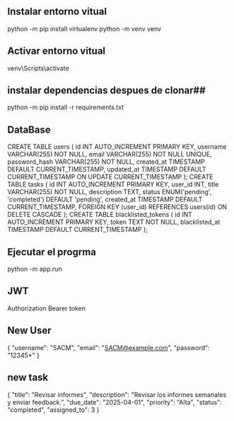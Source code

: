 ## Instalar entorno vitual
python -m pip install virtualenv
python -m venv venv

## Activar entorno vitual
venv\Scripts\activate

## instalar dependencias despues de clonar##
python -m pip install -r requirements.txt

## DataBase
CREATE TABLE users (
    id INT AUTO_INCREMENT PRIMARY KEY,
    username VARCHAR(255) NOT NULL,
    email VARCHAR(255) NOT NULL UNIQUE,
    password_hash VARCHAR(255) NOT NULL,
    created_at TIMESTAMP DEFAULT CURRENT_TIMESTAMP,
    updated_at TIMESTAMP DEFAULT CURRENT_TIMESTAMP ON UPDATE CURRENT_TIMESTAMP
);
CREATE TABLE tasks (
    id INT AUTO_INCREMENT PRIMARY KEY,
    user_id INT,
    title VARCHAR(255) NOT NULL,
    description TEXT,
    status ENUM('pending', 'completed') DEFAULT 'pending',
    created_at TIMESTAMP DEFAULT CURRENT_TIMESTAMP,
    FOREIGN KEY (user_id) REFERENCES users(id) ON DELETE CASCADE
);
CREATE TABLE blacklisted_tokens (
    id INT AUTO_INCREMENT PRIMARY KEY,
    token TEXT NOT NULL,
    blacklisted_at TIMESTAMP DEFAULT CURRENT_TIMESTAMP
);

## Ejecutar el progrma
python -m app.run

## JWT

Authorization Bearer token


## New User
{
    "username": "SACM",
    "email": "SACM@example.com",
    "password": "12345*"
}

## new task

{
    "title": "Revisar informes",
    "description": "Revisar los informes semanales y enviar feedback.",
    "due_date": "2025-04-01",
    "priority": "Alta",
    "status": "completed",
    "assigned_to": 3
}

